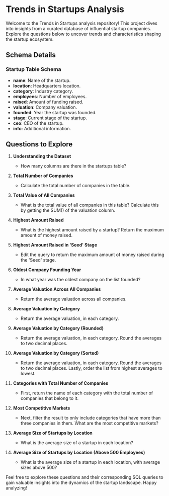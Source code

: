# Trends in Startups Analysis

Welcome to the Trends in Startups analysis repository! This project dives into insights from a curated database of influential startup companies. Explore the questions below to uncover trends and characteristics shaping the startup ecosystem.

## Schema Details

### Startup Table Schema

- **name**: Name of the startup.
- **location**: Headquarters location.
- **category**: Industry category.
- **employees**: Number of employees.
- **raised**: Amount of funding raised.
- **valuation**: Company valuation.
- **founded**: Year the startup was founded.
- **stage**: Current stage of the startup.
- **ceo**: CEO of the startup.
- **info**: Additional information.

## Questions to Explore

1. **Understanding the Dataset**
   - How many columns are there in the startups table?

2. **Total Number of Companies**
   - Calculate the total number of companies in the table.

3. **Total Value of All Companies**
   - What is the total value of all companies in this table? Calculate this by getting the SUM() of the valuation column.

4. **Highest Amount Raised**
   - What is the highest amount raised by a startup? Return the maximum amount of money raised.

5. **Highest Amount Raised in 'Seed' Stage**
   - Edit the query to return the maximum amount of money raised during the 'Seed' stage.

6. **Oldest Company Founding Year**
   - In what year was the oldest company on the list founded?

7. **Average Valuation Across All Companies**
   - Return the average valuation across all companies.

8. **Average Valuation by Category**
   - Return the average valuation, in each category.

9. **Average Valuation by Category (Rounded)**
   - Return the average valuation, in each category. Round the averages to two decimal places.

10. **Average Valuation by Category (Sorted)**
    - Return the average valuation, in each category. Round the averages to two decimal places. Lastly, order the list from highest averages to lowest.

11. **Categories with Total Number of Companies**
    - First, return the name of each category with the total number of companies that belong to it.

12. **Most Competitive Markets**
    - Next, filter the result to only include categories that have more than three companies in them. What are the most competitive markets?

13. **Average Size of Startups by Location**
    - What is the average size of a startup in each location?

14. **Average Size of Startups by Location (Above 500 Employees)**
    - What is the average size of a startup in each location, with average sizes above 500?

Feel free to explore these questions and their corresponding SQL queries to gain valuable insights into the dynamics of the startup landscape. Happy analyzing!

